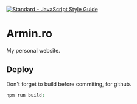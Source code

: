 [![Standard - JavaScript Style Guide](https://img.shields.io/badge/code%20style-standard-brightgreen.svg)](http://standardjs.com/)

# Armin.ro

My personal website.

## Deploy

Don't forget to build before commiting, for github.

```bash
npm run build;
```
